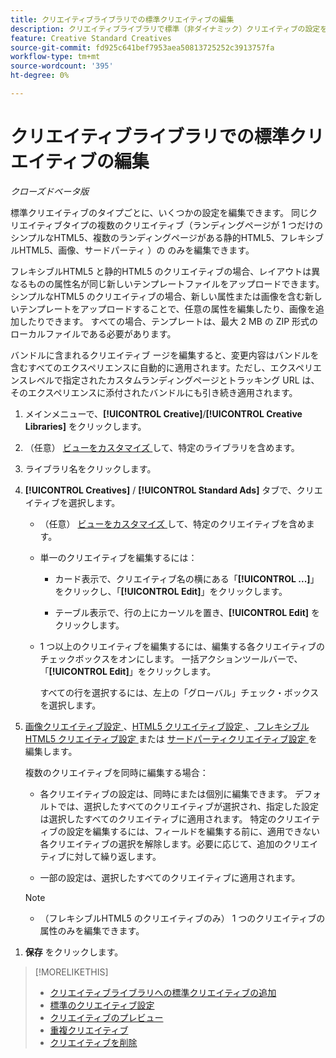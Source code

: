 ```yaml
---
title: クリエイティブライブラリでの標準クリエイティブの編集
description: クリエイティブライブラリで標準（非ダイナミック）クリエイティブの設定を変更する方法を説明します。
feature: Creative Standard Creatives
source-git-commit: fd925c641bef7953aea50813725252c3913757fa
workflow-type: tm+mt
source-wordcount: '395'
ht-degree: 0%

---
```


# クリエイティブライブラリでの標準クリエイティブの編集

*クローズドベータ版*

標準クリエイティブのタイプごとに、いくつかの設定を編集できます。 同じクリエイティブタイプの複数のクリエイティブ（ランディングページが 1 つだけのシンプルなHTML5、複数のランディングページがある静的HTML5、フレキシブルHTML5、画像、サードパーティ <!-- , or dynamic -->）の <!-- or creative variations --> のみを編集できます。

フレキシブルHTML5 と静的HTML5 のクリエイティブの場合、レイアウトは異なるものの属性名が同じ新しいテンプレートファイルをアップロードできます。 シンプルなHTML5 のクリエイティブの場合、新しい属性または画像を含む新しいテンプレートをアップロードすることで、任意の属性を編集したり、画像を追加したりできます。 すべての場合、テンプレートは、最大 2 MB の ZIP 形式のローカルファイルである必要があります。

バンドルに含まれるクリエイティブ <!-- or creative variation --> ージを編集すると、変更内容はバンドルを含むすべてのエクスペリエンスに自動的に適用されます。ただし、エクスペリエンスレベルで指定されたカスタムランディングページとトラッキング URL は、そのエクスペリエンスに添付されたバンドルにも引き続き適用されます。

1. メインメニューで、**[!UICONTROL Creative]**/**[!UICONTROL Creative Libraries]** をクリックします。

1. （任意） [ ビューをカスタマイズ ](/help/creative/introduction/customize-data-views.md) して、特定のライブラリを含めます。

1. ライブラリ名をクリックします。

1. **[!UICONTROL Creatives]** / **[!UICONTROL Standard Ads]** タブで、クリエイティブを選択します。

   * （任意） [ ビューをカスタマイズ ](/help/creative/introduction/customize-data-views.md) して、特定のクリエイティブを含めます。

   * 単一のクリエイティブを編集するには：

      * カード表示で、クリエイティブ名の横にある「**[!UICONTROL ...]**」をクリックし、「**[!UICONTROL Edit]**」をクリックします。

      * テーブル表示で、行の上にカーソルを置き、**[!UICONTROL Edit]** をクリックします。

   * 1 つ以上のクリエイティブを編集するには、編集する各クリエイティブのチェックボックスをオンにします。 一括アクションツールバーで、「**[!UICONTROL Edit]**」をクリックします。

     すべての行を選択するには、左上の「グローバル」チェック・ボックスを選択します。

1. [ 画像クリエイティブ設定 ](/help/creative/creative-libraries/creative-settings-standard.md#creative-settings-image)、[HTML5 クリエイティブ設定 ](/help/creative/creative-libraries/creative-settings-standard.md#creative-settings-html5)、[ フレキシブルHTML5 クリエイティブ設定 ](/help/creative/creative-libraries/creative-settings-standard.md#creative-settings-flexible-html5) または [ サードパーティクリエイティブ設定 ](/help/creative/creative-libraries/creative-settings-standard.md#creative-settings-third-party) を編集します。<!-- , or [dynamic creative settings](/help/creative/creative-libraries/creative-settings-dynamic.md) -->

   複数のクリエイティブを同時に編集する場合：

   * 各クリエイティブの設定は、同時にまたは個別に編集できます。 デフォルトでは、選択したすべてのクリエイティブが選択され、指定した設定は選択したすべてのクリエイティブに適用されます。 特定のクリエイティブの設定を編集するには、フィールドを編集する前に、適用できない各クリエイティブの選択を解除します。必要に応じて、追加のクリエイティブに対して繰り返します。

   * 一部の設定は、選択したすべてのクリエイティブに適用されます。

   >[!NOTE]
   >
   >* （フレキシブルHTML5 のクリエイティブのみ） 1 つのクリエイティブの属性のみを編集できます。<!-- Also, when you update the template for a parent creative with child variations, the variations are updated with any changes to the template layout, but the attribute values for the variation aren't changed. -->

<!-- Not there as of 1/16/25. If we do add it, verify the applicable ad types:   
1. (Flexible HTML5 [or third-party should be possible, but not so] creatives; optional) Once you've made your changes, click ![]() to preview the new creative. 
-->

1. **保存** をクリックします。

<!-- Not there as of 1/16/25. If we do add it, add back in:
1. (Flexible HTML5 or third-party creatives; optional) Regenerate the thumbnail within the table view or cards view if the change isn't visible immediately.
-->

>[!MORELIKETHIS]
>
>* [ クリエイティブライブラリへの標準クリエイティブの追加 ](creative-add-standard.md)
>* [ 標準のクリエイティブ設定 ](/help/creative/creative-libraries/creative-settings-standard.md)
>* [ クリエイティブのプレビュー ](/help/creative/creative-libraries/creative-preview.md)
>* [ 重複クリエイティブ ](/help/creative/creative-libraries/creative-duplicate.md)
>* [ クリエイティブを削除 ](/help/creative/creative-libraries/creative-delete.md)
